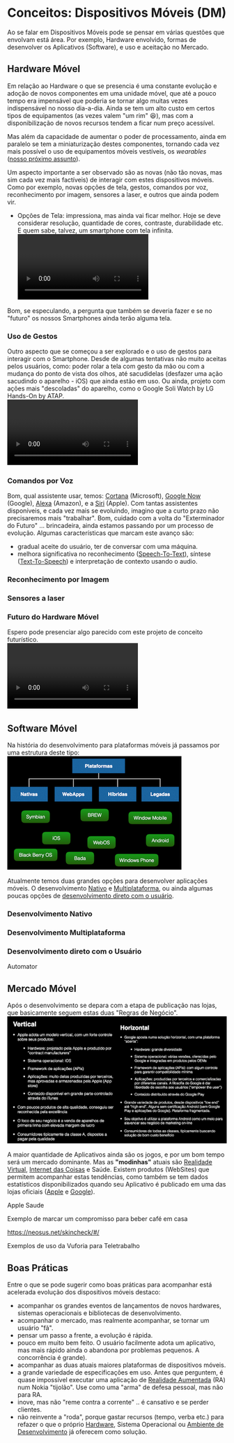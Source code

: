 # Conceitos: Dispositivos Móveis (DM)

Ao se falar em Dispositivos Móveis pode se pensar em várias questões que envolvam está área. Por exemplo, Hardware envolvido, formas de desenvolver os Aplicativos (Software), e uso e aceitação no Mercado.  

## Hardware Móvel

Em relação ao Hardware o que se presencia é uma constante evolução e adoção de novos componentes em uma unidade móvel, que até a pouco tempo era impensável que poderia se tornar algo muitas vezes indispensável no nosso dia-a-dia. Ainda se tem um alto custo em certos tipos de equipamentos (as vezes valem "um rim" 😆), mas com a disponibilização de novos recursos tendem a ficar num preço acessível.  

Mas além da capacidade de aumentar o poder de processamento, ainda em paralelo se tem a miniaturização destes componentes, tornando cada vez mais possível o uso de equipamentos móveis vestíveis, os _wearables_ ([nosso próximo assunto](./DispositivosVestiveis.md "nosso próximo assunto")).  

Um aspecto importante a ser observado são as novas (não tão novas, mas sim cada vez mais factíveis) de interagir com estes dispositivos móveis. Como por exemplo, novas opções de tela, gestos, comandos por voz, reconhecimento por imagem, sensores a laser, e outros que ainda podem vir.

- Opções de Tela: impressiona, mas ainda vai ficar melhor. Hoje se deve considerar resolução, quantidade de cores, contraste, durabilidade etc. E quem sabe, talvez, um smartphone com tela infinita.  
![Xiaomi MI Mix Alpha](./DispositivosMoveis_imgs/Xiaomi_Tela.mov "Xiaomi MI Mix Alpha")  

Bom, se especulando, a pergunta que também se deveria fazer e se no "futuro" os nossos Smartphones ainda terão alguma tela.  

### Uso de Gestos

Outro aspecto que se começou a ser explorado e o uso de gestos para interagir com o Smartphone. Desde de algumas tentativas não muito aceitas pelos usuários, como: poder rolar a tela com gesto da mão ou com a mudança do ponto de vista dos olhos, até sacudidelas (desfazer uma ação sacudindo o aparelho - iOS) que ainda estão em uso. Ou ainda, projeto com ações mais "descoladas" do aparelho, como o Google Soli Watch by LG Hands-On by ATAP.  
![Google Sole Watch](./DispositivosMoveis_imgs/GoogleSoliWatch.mov "Google Sole Watch")  

### Comandos por Voz

Bom, qual assistente usar, temos: [Cortana](<https://pt.wikipedia.org/wiki/Microsoft_Cortana> "Cortana") (Microsoft), [Google Now](<https://pt.wikipedia.org/wiki/Google_Assistente> "Google Now") (Google), [Alexa](<https://pt.wikipedia.org/wiki/Amazon_Alexa> "Alexa") (Amazon), e a [Siri](<https://pt.wikipedia.org/wiki/Siri_(software)> "Siri") (Apple). Com tantas assistentes disponíveis, e cada vez mais se evoluindo, imagino que a curto prazo não precisaremos mais "trabalhar". Bom, cuidado com a volta do "Exterminador do Futuro" ... brincadeira, ainda estamos passando por um processo de evolução. Algumas características que marcam este avanço são:

- gradual aceite do usuário, ter de conversar com uma máquina.  
- melhora significativa no reconhecimento ([Speech-To-Text](<https://pt.wikipedia.org/wiki/Reconhecimento_de_fala> "Speech-To-Text")), síntese ([Text-To-Speech](<https://pt.wikipedia.org/wiki/S%C3%ADntese_de_fala> "Text-To-Speech"))  e interpretação de contexto usando o audio.  

### Reconhecimento por Imagem

### Sensores a laser

### Futuro do Hardware Móvel

Espero pode presenciar algo parecido com este projeto de conceito futurístico.  
![Smartphone Pulseira](./DispositivosMoveis_imgs/Smartphone_Pulseira.mov "Smartphone Pulseira")  

## Software Móvel

Na história do desenvolvimento para plataformas móveis já passamos por uma estrutura deste tipo:
![Desenvolvimento Passado](./DispositivosMoveis_imgs/Desenvolver_Opcoes.png "Desenvolvimento Passado")  

Atualmente temos duas grandes opções para desenvolver aplicações móveis. O desenvolvimento [Nativo](#desenvolvimento-nativo "Nativo") e [Multiplataforma](#desenvolvimento-multiplataforma "Multiplataforma"), ou ainda algumas poucas opções de [desenvolvimento direto com o usuário](#desenvolvimento-direto-com-o-usuário "desenvolvimento direto com o usuário").  

### Desenvolvimento Nativo

### Desenvolvimento Multiplataforma

### Desenvolvimento direto com o Usuário

Automator

## Mercado Móvel

Após o desenvolvimento se depara com a etapa de publicação nas lojas, que basicamente seguem estas duas "Regras de Negócio".  
![Regras de Negócio](./DispositivosMoveis_imgs/Desenvolver_RegraNegocio.png "Regras de Negócio")  

A maior quantidade de Aplicativos ainda são os jogos, e por um bom tempo será um mercado dominante. Mas as **"modinhas"** atuais são [Realidade Virtual](./RealidadeVirtual.md "Realidade Virtual"), [Internet das Coisas](./InternetDasCoisas.md "Internet das Coisas") e Saúde. Existem produtos (WebSites) que permitem acompanhar estas tendências, como também se tem dados estatísticos disponibilizados quando seu Aplicativo é publicado em uma das lojas oficiais ([Apple](<https://apps.apple.com/> "Apple") e [Google](<https://play.google.com/store> "Google")).  


Apple Saude


Exemplo de marcar um compromisso para beber café em casa

https://neosus.net/skincheck/#/

Exemplos de uso da Vuforia para Teletrabalho

## Boas Práticas

Entre o que se pode sugerir como boas práticas para acompanhar está acelerada evolução dos dispositivos móveis destaco:

- acompanhar os grandes eventos de lançamentos de novos hardwares, sistemas operacionais e bibliotecas de desenvolvimento.
- acompanhar o mercado, mas realmente acompanhar, se tornar um usuário "fã".  
- pensar um passo a frente, a evolução é rápida.  
- pouco em muito bem feito. O usuário facilmente adota um aplicativo, mas mais rápido ainda o abandona por problemas pequenos. A concorrência é grande).  
- acompanhar as duas atuais maiores plataformas de dispositivos móveis.  
- a grande variedade de especificações em uso. Antes que perguntem, é quase impossível executar uma aplicação de [Realidade Aumentada](./RealidadeVirtual.md#realidade-virtual-aumentada-ra "Realidade Aumentada") (RA) num Nokia "tijolão". Use como uma "arma" de defesa pessoal, mas não para RA.  
- inove, mas não "reme contra a corrente" .. é cansativo e se perder clientes.  
- não reinvente a "roda", porque gastar recursos (tempo, verba etc.) para refazer o que o próprio [Hardware](#hardware-móvel "Hardware"), Sistema Operacional ou [Ambiente de Desenvolvimento](#software-móvel "Ambiente de Desenvolvimento") já oferecem como solução.  
